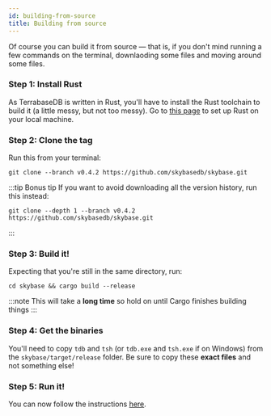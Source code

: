 ```yaml
---
id: building-from-source
title: Building from source
---
```

Of course you can build it from source &mdash; that is, if you don't mind running a few commands on the terminal, downlaoding some files and moving around some files.

### Step 1: Install Rust
As TerrabaseDB is written in Rust, you'll have to install the Rust toolchain to build it (a little messy, but not too messy). Go to [this page](https://rustup.rs/) to set up Rust on your local machine.

### Step 2: Clone the tag
Run this from your terminal:
```
git clone --branch v0.4.2 https://github.com/skybasedb/skybase.git
```
:::tip Bonus tip
If you want to avoid downloading all the version history, run this instead:
```
git clone --depth 1 --branch v0.4.2 https://github.com/skybasedb/skybase.git
```
:::
### Step 3: Build it!
Expecting that you're still in the same directory, run:
```
cd skybase && cargo build --release
```
:::note
This will take a **long time** so hold on until Cargo finishes building things
:::
### Step 4: Get the binaries
You'll need to copy `tdb` and `tsh` (or `tdb.exe` and `tsh.exe` if on Windows) from the `skybase/target/release` folder. Be sure to copy these **exact files** and not something else!
### Step 5: Run it!
You can now follow the instructions [here](getting-started).